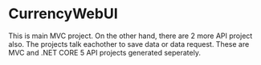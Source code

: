 # CurrencyWebUI

This is main MVC project. On the other hand, there are 2 more API project also. The projects talk eachother to save data or data request. These are MVC and .NET CORE 5 API projects generated seperately.
